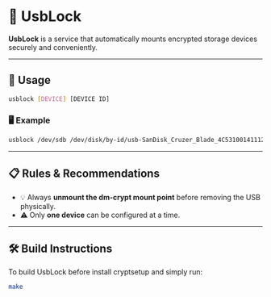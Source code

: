 # 🔐 UsbLock

**UsbLock** is a service that automatically mounts encrypted storage devices securely and conveniently.

---

## 🚀 Usage

```bash
usblock [DEVICE] [DEVICE ID]
```

### 🖥️ Example

```bash
usblock /dev/sdb /dev/disk/by-id/usb-SanDisk_Cruzer_Blade_4C531001411123119193-0:0
```

---

## 📋 Rules & Recommendations

- 💡 Always **unmount the dm-crypt mount point** before removing the USB physically.
- ⚠️ Only **one device** can be configured at a time.

---

## 🛠️ Build Instructions

To build UsbLock before install cryptsetup and simply run:

```bash
make
```
